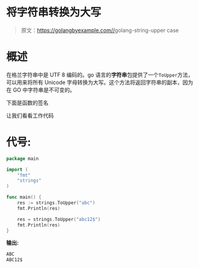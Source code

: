 # 将字符串转换为大写

> 原文：<https://golangbyexample.com//>golang-string-upper case

# **概述**

在格兰字符串中是 UTF 8 编码的。go 语言的**字符串**包提供了一个`ToUpper`方法，可以用来将所有 Unicode 字母转换为大写。这个方法将返回字符串的副本，因为在 GO 中字符串是不可变的。

下面是函数的签名

让我们看看工作代码

# **代号:**

```go
package main

import (
    "fmt"
    "strings"
)

func main() {
    res := strings.ToUpper("abc")
    fmt.Println(res)

    res = strings.ToUpper("abc12$")
    fmt.Println(res)
}
```

**输出:**

```go
ABC
ABC12$
```